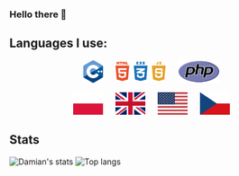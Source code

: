 ### Hello there 👋

## Languages I use:
<p align="center">
<img src="images/languages/cpp.png" alt="C++" height="40">
 
<img src="images/languages/web.png" alt="Web" height="40">
 
<img src="images/languages/php.svg" alt="PHP" height="40">
</p>

<p align="center">
<img src=images/flags/pl.svg alt="Poland" height="40">
 
<img src=images/flags/gb.svg alt="United Kingdom" height="40">
 
<img src=images/flags/um.svg alt="United States" height="40">
 
<img src=images/flags/cz.svg alt="Czechia" height="40">
</p>

## Stats
![Damian's stats](https://github-readme-stats.vercel.app/api?username=Daxxxis&show_icons=true&include_all_commits=true&count_private=true&disable_animations=false&theme=tokyonight&hide_title=false&hide_border=true&cache_seconds=1800)
![Top langs](https://github-readme-stats.vercel.app/api/top-langs?username=Daxxxis&show_icons=true&include_all_commits=true&count_private=true&disable_animations=false&theme=tokyonight&hide_title=false&hide_border=true&cache_seconds=1800)
